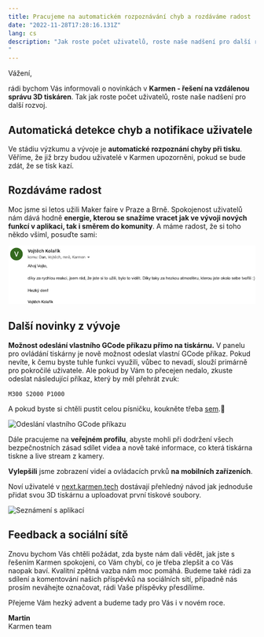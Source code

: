 ```yaml
---
title: Pracujeme na automatickém rozpoznávání chyb a rozdáváme radost
date: "2022-11-28T17:28:16.131Z"
lang: cs
description: "Jak roste počet uživatelů, roste naše nadšení pro další rozvoj.
"
---
```


<div class="typeset">

  Vážení,

rádi bychom Vás informovali o novinkách v **Karmen -  řešení na vzdálenou správu 3D tiskáren**. Tak jak roste počet uživatelů, roste naše nadšení pro další rozvoj.

## Automatická detekce chyb a notifikace uživatele
Ve stádiu výzkumu a vývoje je **automatické rozpoznání chyby při tisku**. Věříme, že již brzy budou uživatelé v Karmen upozorněni, pokud se bude zdát, že se tisk kazí.

## Rozdáváme radost
Moc jsme si letos užili Maker faire v Praze a Brně. Spokojenost uživatelů nám dává hodně **energie, kterou se snažíme vracet jak ve vývoji nových funkcí v aplikaci, tak i směrem do komunity**. A máme radost, že si toho někdo všiml, posuďte sami:

![Radost](./1.png)

## Další novinky z vývoje
**Možnost odeslání vlastního GCode příkazu přímo na tiskárnu.** V panelu pro ovládání tiskárny je nově možnost odeslat vlastní GCode příkaz. Pokud nevíte, k čemu byste tuhle funkci využili, vůbec to nevadí, slouží primárně pro pokročilé uživatele. Ale pokud by Vám to přecejen nedalo, zkuste odeslat následující příkaz, který by měl přehrát zvuk: 

  ```
  M300 S2000 P1000
  ````
  
A pokud byste si chtěli pustit celou písničku, koukněte třeba [sem](https://github.com/alexyu132/midi-m300/tree/master/samples).🙂

![Odeslání vlastního GCode příkazu](./2.png)


Dále pracujeme na **veřejném profilu**, abyste mohli při dodržení všech bezpečnostních zásad sdílet videa a nově také informace, co která tiskárna tiskne a live stream z kamery. 

**Vylepšili** jsme zobrazení videí a ovládacích prvků **na mobilních zařízeních**.

Noví uživatelé v [next.karmen.tech](https://next.karmen.tech) dostávají přehledný návod jak jednoduše přidat svou 3D tiskárnu a uploadovat první tiskové soubory.

![Seznámení s aplikací](./3.png)

## Feedback a sociální sítě
Znovu bychom Vás chtěli požádat, zda byste nám dali vědět, jak jste s řešením Karmen spokojeni, co Vám chybí, co je třeba zlepšit a co Vás naopak baví. Kvalitní zpětná vazba nám moc pomáhá. Budeme také rádi za sdílení a komentování našich příspěvků na sociálních sítí, případně nás prosím neváhejte označovat, rádi Vaše příspěvky přesdílíme.

Přejeme Vám hezký advent a budeme tady pro Vás i v novém roce.

__Martin__
<br />Karmen team

</div>
